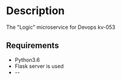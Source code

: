 # Description
The "Logic" microservice for Devops kv-053
## Requirements 
* Python3.6
* Flask server is used
* --
